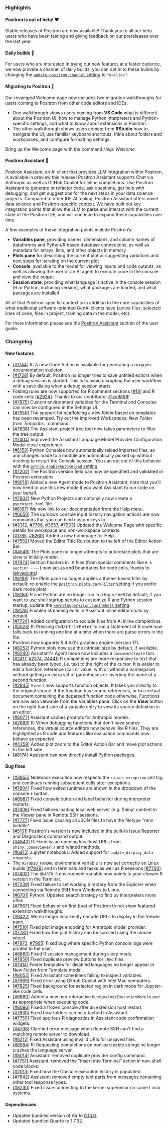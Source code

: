 ### Highlights

#### Positron is out of beta! ❤️

Stable releases of Positron are now available! Thank you to all our beta users who have been testing and giving feedback on our prereleases over the last year. 

#### Daily builds 🪩

For users who are interested in trying out new features at a faster cadence, we now provide a channel of daily builds; you can opt in to these builds by changing the [`update.positron.channel` setting](positron://settings/update.positron.channel) to `"dailies"`. 

#### Migrating to Positron 💫

Our revamped Welcome page now includes two migration walkthroughs for users coming to Positron from other code editors and IDEs:

- One walkthrough shows users coming from **VS Code** what is different about the Positron UI, how to manage Python interpreters and Python-specific settings, and what to know about extensions in Positron.
- The other walkthrough shows users coming from **RStudio** how to navigate the UI, use familiar keyboard shortcuts, think about folders and workspaces, and configure formatting settings.

Bring up the Welcome page with the command _Help: Welcome_.

#### Positron Assistant 🤖

Positron Assistant, an AI client that provides LLM integration within Positron, is available in preview this release! Positron Assistant supports Chat via Anthropic as well as GitHub Copilot for inline completions. Use Positron Assistant to generate or refactor code, ask questions, get help with debugging, and get suggestions for the next steps in your data science projects. Compared to other IDE AI tooling, Positron Assistant offers novel data science and Positron-specific context. We have built out key integration points that allow the LLM to parse and interact with the current state of the Positron IDE, and will continue to expand these capabilities over time.

A few examples of these integration points include Positron’s:

- **Variables pane**, providing names, dimensions, and column names of dataframes and Python/R based database connections, as well as metadata for arrays, lists, and other objects in memory
- **Plots pane** for describing the current plot or suggesting variations and next steps for iterating on the current plot
- **Console**, available to the model for viewing inputs and code outputs, as well as allowing the user or an AI agent to execute code in the console and view the output
- **Session state**, providing what language is active in the console session (R or Python, including version), what packages are loaded, and what packages are installed

All of that Positron-specific context is in addition to the core capabilities of what traditional software-oriented GenAI clients have (active files, selected lines of code, files in project, training data in the model, etc).

For more information please see the [Positron Assistant](https://positron.posit.co/assistant.html) section of the user guide.

<div id="checkbox"></div>

### Changelog

#### New features

- [[#1744](https://github.com/posit-dev/positron/issues/1744)] R: A new Code Action is available for generating a roxygen documentation skeleton.
- [[#1728](https://github.com/posit-dev/positron/issues/1728)] By default, Positron no longer tries to save untitled editors when a debug session is started. This is to avoid disrupting the user workflow with a save dialog when a debug session starts.
- Folding rules are now supported for R comment sections [[#18]](https://github.com/posit-dev/positron/issues/18) and R code cells [[#2924]](https://github.com/posit-dev/positron/issues/2924). Thanks to our contributor [@kv9898](https://github.com/kv9898)!
- [[#7875](https://github.com/posit-dev/positron/issues/7875)] Custom environment variables for the Terminal and Consoles can now be configured in the Settings UI.
- [[#7550](https://github.com/posit-dev/positron/issues/7550)] The support for scaffolding a new folder based on templates has been revamped. Try out the improved _Workspaces: New Folder from Template..._ command.
- [[#7838](https://github.com/posit-dev/positron/issues/7838)] The Assistant project tree tool now takes parameters to filter the tree output.
- [[#7404](https://github.com/posit-dev/positron/issues/7404)] Improved the Assistant Language Model Provider Configuration Modal close experience.
- [[#6158](https://github.com/posit-dev/positron/issues/6158)] Python Consoles now automatically reload imported files, so any changes made to a module are automatically picked up without needing to restart the Console session. You can opt out of this behavior with the [`python.enableAutoReload` setting](positron://settings/python.enableAutoReload).
- [[#7202](https://github.com/posit-dev/positron/issues/7202)] The Positron version field can now be specified and validated in Positron extensions.
- [[#8018](https://github.com/posit-dev/positron/issues/8018)] Added a new Agent mode to Positron Assistant; note that you'll now need to use this new mode if you want Assistant to run code on your behalf.
- [[#7902](https://github.com/posit-dev/positron/issues/7902)] New Python Projects can optionally now create a `pyproject.toml` file.
- [[#6167](https://github.com/posit-dev/positron/issues/6167)] We now link to our documentation from the Help menu.
- [[#6650](https://github.com/posit-dev/positron/issues/6650)] The up/down console input history navigation actions are now commands that you can bind custom keys to.
- [[#3312](https://github.com/posit-dev/positron/issues/3312), [#7706](https://github.com/posit-dev/positron/issues/7706), [#3657](https://github.com/posit-dev/positron/issues/3657), [#7933](https://github.com/posit-dev/positron/issues/7933)] Updated the Welcome Page with specific details for workspace and non-workspace contexts.
- [[#1785](https://github.com/posit-dev/positron/issues/1785), [#8260](https://github.com/posit-dev/positron/issues/8260)] Added a new homepage for Help.
- [[#7582](https://github.com/posit-dev/positron/issues/7582)] Moved the Editor Title Run button to the left of the Editor Action Bar. 
- [[#4546](https://github.com/posit-dev/positron/issues/4546)] The Plots pane no longer attempts to autoresize plots that are slow to initially render. 
- [[#7974](https://github.com/posit-dev/positron/issues/7974)] Section headers in `.R` files (from special comments like `# A section ----`) now act as end boundaries for code cells, thanks to [@kylebutts](https://github.com/kylebutts)!
- [[#8188](https://github.com/posit-dev/positron/issues/8188)] The Plots pane no longer applies a theme-based filter by default; re-enable the [`positron.plots.darkFilter` setting](positron://settings/positron.plots.darkFilter) if you prefer dark mode plots.
- [[#8166](https://github.com/posit-dev/positron/issues/8166)] R and Python are no longer run in a login shell by default; if you want to use shell startup scripts to customize R and Python session startup, update the [`kernelSupervisor.runInShell` setting](positron://settings/kernelSupervisor.runInShell). 
- [[#8178](https://github.com/posit-dev/positron/issues/8178)] Enabled streaming edits in Assistant inline editor chats by default.
- [[#7724](https://github.com/posit-dev/positron/issues/7724)] Added configuration to exclude files from AI inline completions.
- [[#5023](https://github.com/posit-dev/positron/issues/5023)] R: Pressing <kbd>Cmd/Ctrl+Enter</kbd> to run a statement of R code now falls back to running one line at a time when there are parse errors in the file.
- Positron now supports R 4.6.0's graphics engine (version 17).
- [[#8252](https://github.com/posit-dev/positron/issues/8252)] Python plots now use the intrinsic size by default, if available.
- [[#8240](https://github.com/posit-dev/positron/issues/8240)] Assistant's Agent mode now includes a `documentCreate` tool.
- [[#2417](https://github.com/posit-dev/positron/issues/2417), [#2574](https://github.com/posit-dev/positron/issues/2574), [#4441](https://github.com/posit-dev/positron/issues/4441)] R completions are more responsive to text that has already been typed, i.e. text to the right of the cursor. It is easier to edit a function reference (call or value, with or without a namespace) without getting an extra set of parentheses or inserting the name of a second function.
- [[#2945](https://github.com/posit-dev/positron/issues/2945)] `View()` now supports function objects. It takes you directly to the original source, if the function has source references, or to a virtual document containing the deparsed function code otherwise. Functions are now also viewable from the Variables pane. Click on the **View** button on the right hand side of a variable entry to view its source definition in an editor.
- [[#8077](https://github.com/posit-dev/positron/issues/8077)] Assistant caches prompts for Anthropic models.
- [[#2689](https://github.com/posit-dev/positron/issues/2689)] R: When debugging functions that don't have source references, the virtual source editors now behave like R files. They are highlighted as R code and features like evaluation commands now behave as expected
- [[#4359](https://github.com/posit-dev/positron/issues/4359)] Added plot zoom to the Editor Action Bar and move plot actions to the left side.
- [[#8174](https://github.com/posit-dev/positron/issues/8174)] Assistant can now directly install Python packages.

#### Bug fixes

- [[#3955](https://github.com/posit-dev/positron/issues/3955)] Notebook execution now respects the `raises-exception` cell tag and continues running subsequent cells after exceptions.
- [[#7884](https://github.com/posit-dev/positron/issues/7884)] Fixed how exited runtimes are shown in the dropdown of the console <kbd>+</kbd> button.
- [[#6987](https://github.com/posit-dev/positron/issues/6987)] Fixed console button and label behavior during interpreter restarts.
- [[#7406](https://github.com/posit-dev/positron/issues/7406)] Fixed failures loading local web server (e.g. Shiny) content in the Viewer pane in Remote SSH sessions.
- [[#7777](https://github.com/posit-dev/positron/issues/7777)] Fixed issue causing all JSON files to have the filetype "renv lockfile".
- [[#5101](https://github.com/posit-dev/positron/issues/5101)] Positron's version is now included in the built-in Issue Reporter and Diagnostics command output.
- [[#4843](https://github.com/posit-dev/positron/issues/4843)] R: Fixed issue opening localhost URLs from `shiny::paneViewer()` and related methods. 
- [[#6915](https://github.com/posit-dev/positron/issues/6915)] Jupyter notebooks: Added support for `update_display_data` requests.
- The `RSTUDIO_PANDOC` environment variable is now set correctly on Linux builds [[#7929](https://github.com/posit-dev/positron/issues/7929)] and in terminals and tasks as well as R sessions [[#7700](https://github.com/posit-dev/positron/issues/7700)].
- [[#7402](https://github.com/posit-dev/positron/issues/7402)] The `QUARTO_R` environment variable now points to your chosen R version in the Terminal.
- [[#7239](https://github.com/posit-dev/positron/issues/7239)] Fixed failure to set working directory from the Explorer when connecting via Remote SSH from Windows to Linux.
- [[#6701](https://github.com/posit-dev/positron/issues/6701)] Python: Updated search strategy to find uv interpreters more often.
- [[#7967](https://github.com/posit-dev/positron/issues/7967)] Fixed behavior on first boot of Positron to not show featured extension walkthroughs.
- [[#6422](https://github.com/posit-dev/positron/issues/6422)] We no longer incorrectly encode URLs to display in the Viewer pane.
- [[#7510](https://github.com/posit-dev/positron/issues/7510)] Fixed plot image encoding for Anthropic model provider.
- [[#7781](https://github.com/posit-dev/positron/issues/7781)] Fixed how the plot history can be scrolled using the mouse wheel.
- [[#7873](https://github.com/posit-dev/positron/issues/7873), [#7995](https://github.com/posit-dev/positron/issues/7995)] Fixed bug where specific Python console logs were printed to the user.
- [[#6660](https://github.com/posit-dev/positron/issues/6660)] Fixed R session management during sleep mode.
- [[#7850](https://github.com/posit-dev/positron/issues/7850)] Fixed duplicate preview buttons for `.Rmd` files.
- [[#7414](https://github.com/posit-dev/positron/issues/7414)] Folder templates for disabled languages no longer appear in New Folder from Template modal.
- [[#8052](https://github.com/posit-dev/positron/issues/8052)] Fixed Assistant sometimes failing to inspect variables.
- [[#7969](https://github.com/posit-dev/positron/issues/7969)] Fixed error using Github Copilot with Intel Mac computers.
- [[#7825](https://github.com/posit-dev/positron/issues/7825)] Fixed background for selected region in dark mode for Jupyter-like code cells.
- [[#6680](https://github.com/posit-dev/positron/issues/6680)] Added a new non-interactive `RuntimeCodeExecutionMode` to use as appropriate when executing code.
- [[#8096](https://github.com/posit-dev/positron/issues/8096)] Fixed a frozen console after an extension host restart.
- [[#7630](https://github.com/posit-dev/positron/issues/7630)] Fixed how folders can be attached in Assistant.
- [[#7750](https://github.com/posit-dev/positron/issues/7750)] Fixed spurious R diagnostics in Assistant code confirmation widgets.
- [[#4798](https://github.com/posit-dev/positron/issues/4798)] Clarified error message when Remote SSH can't find a matching remote server to download.
- [[#8212](https://github.com/posit-dev/positron/issues/8212)] Fixed Assistant using invalid URIs for unsaved files.
- [[#6584](https://github.com/posit-dev/positron/issues/6584)] R: Requesting completions on non-parseable strings no longer crashes the language server.
- [[#8014](https://github.com/posit-dev/positron/issues/8014)] Assistant: removed duplicate provider config command.
- [[#7751](https://github.com/posit-dev/positron/issues/7751)] Assistant: removed the "Insert into Terminal" action in non-shell code blocks.
- [[#2013](https://github.com/posit-dev/positron/issues/2013)] Fixed how the Console execution history is populated.
- [[#7842](https://github.com/posit-dev/positron/issues/7842)] Assistant: removed empty text parts from messages containing other tool response types.
- [[#8230](https://github.com/posit-dev/positron/issues/8230)] Fixed issue connecting to the kernel supervisor on some Linux systems.

#### Dependencies

- Updated bundled version of Air to [0.14.0](https://github.com/posit-dev/air/blob/main/editors/code/CHANGELOG.md#0140).
- Updated bundled Quarto to 1.7.32.
